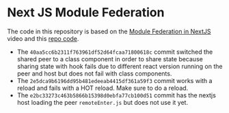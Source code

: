 # Next JS Module Federation

The code in this repository is based on the
[Module Federation in NextJS](https://youtu.be/jOEfKdam2VM)
video and this
[repo code](https://github.com/jherr/wp5-nextjs-for-youtube/tree/working-remote).

- The
  `40aa5cc6b2311f763961df52d64fcaa71800618c`
  commit
  switched the shared peer to a class component in order to share state because
  sharing state with hook fails due to different react version running on the
  peer and host but does not fail with class components.
- The
  `2e5dca9b6196dd95b481edeeab4415df361a59f3`
  commit
  works with a reload and fails with a HOT reload. Make sure to do a reload.
- The
  `e2bc33273c463b5866b15398d0ebfa77cb100d51`
  commit
  has the nextjs host loading the peer `remoteEnter.js` but does not use it yet.
